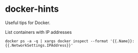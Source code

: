 docker-hints
============

Useful tips for Docker.

List containers with IP addresses

```
docker ps -a -q | xargs docker inspect --format '{{.Name}}: {{.NetworkSettings.IPAddress}}'
```
